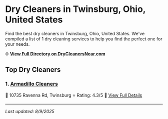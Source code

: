 # Dry Cleaners in Twinsburg, Ohio, United States

Find the best dry cleaners in Twinsburg, Ohio, United States. We've compiled a list of 1 dry cleaning services to help you find the perfect one for your needs.

🌐 **[View Full Directory on DryCleanersNear.com](https://drycleanersnear.com/city/US/Ohio/Twinsburg)**

## Top Dry Cleaners

### 1. [Armadillo Cleaners](https://drycleanersnear.com/dryCleaner/6875b6729b5c02c2ea277f60/armadillo-cleaners)
📍 10735 Ravenna Rd, Twinsburg
⭐ Rating: 4.3/5
🔗 [View Full Details](https://drycleanersnear.com/dryCleaner/6875b6729b5c02c2ea277f60/armadillo-cleaners)


---

*Last updated: 8/9/2025*

